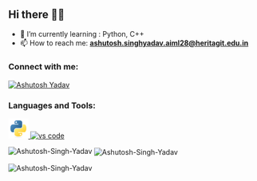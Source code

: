 ## Hi there 👋💕

- 🌱 I’m currently learning : Python, C++
- 📫 How to reach me: **ashutosh.singhyadav.aiml28@heritagit.edu.in**

<h3 align="left">Connect with me:</h3>
<p align="left">
<a href="https://www.linkedin.com/in/ashutosh-singh-yadav-a40714335" target="blank"><img align="center" src="https://raw.githubusercontent.com/rahuldkjain/github-profile-readme-generator/master/src/images/icons/Social/linked-in-alt.svg" alt="Ashutosh Yadav" height="30" width="40" /></a>
</p>

<h3 align="left">Languages and Tools:</h3>
<p align="left"> 
  <a href="https://www.python.org" target="_blank" rel="noreferrer"> 
    <img src="https://raw.githubusercontent.com/devicons/devicon/master/icons/python/python-original.svg" alt="python" width="40" height="40"/> 
  </a> 
  
  <a href="https://code.visualstudio.com/" target="_blank" rel="noreferrer">
    <img src="https://www.vectorlogo.zone/logos/visualstudio_code/visualstudio_code-icon.svg" alt="vs code" width="40" height="40"/>
  </a>
</p>

<p><img align="left" src="https://github-readme-stats.vercel.app/api/top-langs?username=Ashutosh-Singh-Yadav&show_icons=true&theme=highcontrast&locale=en&layout=compact" alt="Ashutosh-Singh-Yadav" /></p>

<p>&nbsp;<img align="center" src="https://github-readme-stats.vercel.app/api?username=Ashutosh-Singh-Yadav&show_icons=true&theme=highcontrast&locale=en" alt="Ashutosh-Singh-Yadav" /></p>

<p><img align="center" src="https://github-readme-streak-stats.herokuapp.com/?user=Ashutosh-Singh-Yadav&theme=radical&" alt="Ashutosh-Singh-Yadav" /></p>

